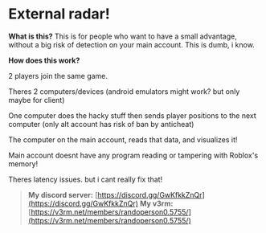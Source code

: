 # External radar!

**What is this?**
This is for people who want to have a small advantage, without a big risk of detection on your main account. This is dumb, i know.




**How does this work?**

2 players join the same game. 

Theres 2 computers/devices (android emulators might work? but only maybe for client) 

One computer does the hacky stuff then sends player positions to the next computer (only alt account has risk of ban by anticheat) 

The computer on the main account, reads that data, and visualizes it! 

Main account doesnt have any program reading or tampering with Roblox's memory! 

Theres latency issues. but i cant really fix that!




> **My discord server:** [https://discord.gg/GwKfkkZnQr](https://discord.gg/GwKfkkZnQr)
> **My v3rm:** [https://v3rm.net/members/randoperson0.5755/](https://v3rm.net/members/randoperson0.5755/)



